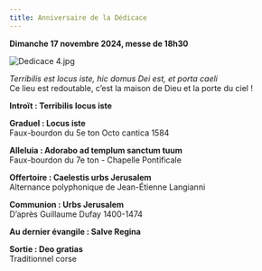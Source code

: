 ```yaml
---
title: Anniversaire de la Dédicace
---
```

**Dimanche 17 novembre 2024, messe de 18h30**

![Dedicace 4.jpg]({{site.baseurl}}/images/Dedicace%204.jpg)

*Terribilis est locus iste, hic domus Dei est, et porta caeli*  
Ce lieu est redoutable, c’est la maison de Dieu et la porte du ciel !

**Introït : Terribilis locus iste**

**Graduel : Locus iste**  
Faux-bourdon du 5e ton Octo cantica 1584

**Alleluia : Adorabo ad templum sanctum tuum**  
Faux-bourdon du 7e ton - Chapelle Pontificale

**Offertoire : Caelestis urbs Jerusalem**  
Alternance polyphonique de Jean-Étienne Langianni

**Communion : Urbs Jerusalem**  
D’après Guillaume Dufay 1400-1474

**Au dernier évangile : Salve Regina**  

**Sortie : Deo gratias**  
Traditionnel corse
